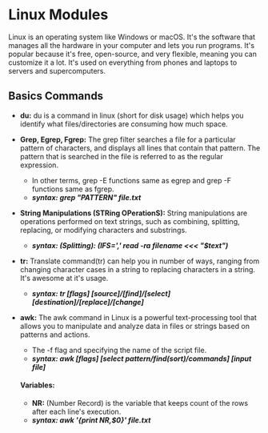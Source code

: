 # Linux Modules
Linux is an operating system like Windows or macOS. 
It's the software that manages all the hardware in your computer and lets you run programs. 
It's popular because it's free, open-source, and very flexible, meaning you can customize it a lot. 
It's used on everything from phones and laptops to servers and supercomputers.

## Basics Commands

- **du:** du is a command in linux (short for disk usage) which helps you identify what files/directories are consuming how much space.

- **Grep, Egrep, Fgrep:** The grep filter searches a file for a particular pattern of characters, and displays all lines that contain that pattern. The pattern that is searched in the file is referred to as the regular expression. 
  -  In other terms, grep -E functions same as egrep and grep -F functions same as fgrep.
  - ***syntax:*  *grep "PATTERN" file.txt***

- **String Manipulations (STRing OPerationS):** String manipulations are operations performed on text strings, such as combining, splitting, replacing, or modifying characters and substrings.
  - ***syntax:* *(Splitting):*  *(IFS=',' read -ra filename <<< "$text")***
  
- **tr:** Translate command(tr) can help you in number of ways, ranging from changing character cases in a string to replacing characters in a string. It's awesome at it's usage.
  - ***syntax:* *tr [flags] [source]/[find]/[select] [destination]/[replace]/[change]***

- **awk:** The awk command in Linux is a powerful text-processing tool that allows you to manipulate and analyze data in files or strings based on patterns and actions.
   - The -f flag and specifying the name of the script file.
   - ***syntax:* *awk [flags] [select pattern/find(sort)/commands] [input file]***
  #### **Variables:**
  -  **NR:** (Number Record) is the variable that keeps count of the rows after each line's execution.
  -  ***syntax:* *awk '{print NR,$0}' file.txt***
